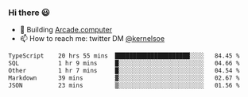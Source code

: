### Hi there 😃

- 🔨 Building [Arcade.computer](https://arcade.computer)
- 📫 How to reach me: twitter DM [@kernelsoe](https://twitter.com/kernelsoe)

<!--START_SECTION:waka-->

```txt
TypeScript    20 hrs 55 mins  █████████████████████░░░░   84.45 %
SQL           1 hr 9 mins     █░░░░░░░░░░░░░░░░░░░░░░░░   04.66 %
Other         1 hr 7 mins     █░░░░░░░░░░░░░░░░░░░░░░░░   04.54 %
Markdown      39 mins         ▓░░░░░░░░░░░░░░░░░░░░░░░░   02.67 %
JSON          23 mins         ▒░░░░░░░░░░░░░░░░░░░░░░░░   01.56 %
```

<!--END_SECTION:waka-->
